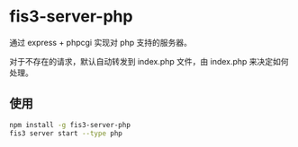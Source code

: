# fis3-server-php

通过 express + phpcgi 实现对 php 支持的服务器。

对于不存在的请求，默认自动转发到 index.php 文件，由 index.php 来决定如何处理。

## 使用

```bash
npm install -g fis3-server-php
fis3 server start --type php
```

